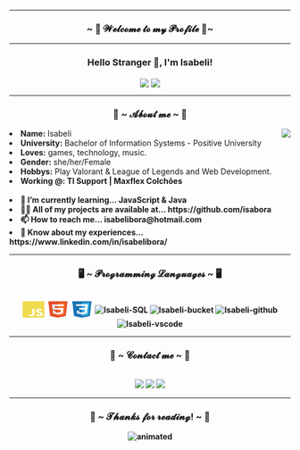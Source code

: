 <hr>
<h3 align="center">~ 💖 𝓦𝓮𝓵𝓬𝓸𝓶𝓮 𝓽𝓸 𝓶𝔂 𝓟𝓻𝓸𝓯𝓲𝓵𝓮 💖~ </h3>
<hr>
<h3 align="center">Hello Stranger 👋, I'm Isabeli!</h3>
<div align="center">
  <img align="center" height="150em" src="https://github-readme-stats.vercel.app/api?username=isabora&show_icons=true&theme=radical&include_all_commits=true&count_private=true"/>
  <img align="center" height="150em" src="https://github-readme-stats.vercel.app/api/top-langs/?username=isabora&layout=compact&langs_count=16&theme=radical"/>
</div>

<hr>

<h3 align="center"> 🦊 ~ 𝓐𝓫𝓸𝓾𝓽 𝓶𝓮 ~ 🦊 </h3>
<img  align="right" src="https://user-images.githubusercontent.com/88810278/159013159-96239857-4722-4fd5-8d6f-b82d061abb7d.png">

<div align="left">
<li>
  <strong>Name:</strong> Isabeli
</li>

<li>
  <strong>University:</strong> Bachelor of Information Systems - Positive University</li>
</li>

 <li>
  <strong>Loves:</strong> games, technology, music.
  </li>
  
  <li>
  <strong>Gender:</strong> she/her/Female
  </li>
  
 <li>
  <strong>Hobbys:</strong> Play Valorant & League of Legends and Web Development.
 </li>
 
 <li>
    <strong>Working @:</b> TI Support | Maxflex Colchões
  </li>
</div>
<br>
 
<li>🌱 I’m currently learning... <strong>JavaScript & Java</strong> </li>

<li>👨‍💻 All of my projects are available at... https://github.com/isabora </li>

<li>📫 How to reach me... <strong>isabelibora@hotmail.com</strong> </li>

<li>📄 Know about my experiences... https://www.linkedin.com/in/isabelibora/ </li>

<hr>

<h3 align="center"> 🖥 ~ 𝓟𝓻𝓸𝓰𝓻𝓪𝓶𝓶𝓲𝓷𝓰 𝓛𝓪𝓷𝓰𝓾𝓪𝓰𝓮𝓼 ~ 🖥</h3>

<div align="center" style="display: inline_block"><br>
  <img align="center" alt="Isabeli-Js" height="30" width="40" src="https://raw.githubusercontent.com/devicons/devicon/master/icons/javascript/javascript-plain.svg">
  <img align="center" alt="Isabeli-HTML" height="30" width="40" src="https://raw.githubusercontent.com/devicons/devicon/master/icons/html5/html5-original.svg">
  <img align="center" alt="Isabeli-CSS" height="30" width="40" src="https://raw.githubusercontent.com/devicons/devicon/master/icons/css3/css3-original.svg">
  <img align="center" alt="Isabeli-SQL" height="30" width="40" src="https://cdn.jsdelivr.net/gh/devicons/devicon/icons/mysql/mysql-original.svg" />
  <img align="center" alt="Isabeli-bucket" height="30" width="40" src="https://cdn.jsdelivr.net/gh/devicons/devicon/icons/bitbucket/bitbucket-original-wordmark.svg"/>
  <img align="center" alt="Isabeli-github" height="30" width="40" src="https://cdn.jsdelivr.net/gh/devicons/devicon/icons/github/github-original-wordmark.svg" />
  <img align="center" alt="Isabeli-vscode" height="30" width="40" src="https://cdn.jsdelivr.net/gh/devicons/devicon/icons/vscode/vscode-original.svg" />
</div>
  
<hr>
  
<div align="center">
<h3>📝 ~ 𝓒𝓸𝓷𝓽𝓪𝓬𝓽 𝓶𝓮 ~ 📝</h3>
<br>
  <a href="https://instagram.com/borayeee" target="_blank"><img src="https://img.shields.io/badge/-Instagram-%23E4405F?style=for-the-badge&logo=instagram&logoColor=white" target="_blank"></a>
  <a href = "mailto:isabelibora@gmail.com"><img src="https://img.shields.io/badge/Gmail-D14836?style=for-the-badge&logo=gmail&logoColor=white" target="_blank"></a>
  <a href="https://www.linkedin.com/in/isabelibora" target="_blank"><img src="https://img.shields.io/badge/-LinkedIn-%230077B5?style=for-the-badge&logo=linkedin&logoColor=white" target="_blank"></a>  
</div> 

<hr>

<div>
 <h3 align="center">💖 ~ 𝓣𝓱𝓪𝓷𝓴𝓼 𝓯𝓸𝓻 𝓻𝓮𝓪𝓭𝓲𝓷𝓰! ~ 💖</h3>
</div>
 
 <p align="center">
  <img src="https://media2.giphy.com/media/bcKmIWkUMCjVm/giphy.gif?cid=ecf05e47autvp8sw1jv0g9dz45tbu6ivvr3e645qhkgyvmar&rid=giphy.gif&ct=g" alt="animated" />
</p>
  

